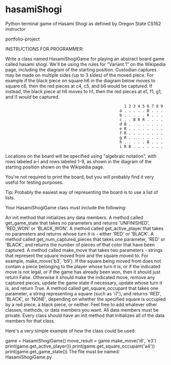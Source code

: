 # hasamiShogi
Python terminal game of Hasami Shogi as defined by Oregon State CS162 instructor



portfolio-project

INSTRUCTIONS FOR PROGRAMMER:

Write a class named HasamiShogiGame for playing an abstract board game called hasami shogi. We'll be using the rules for "Variant 1" on the Wikipedia page, including the diagram of the starting position. Custodian captures may be made on multiple sides (up to 3 sides) of the moved piece. For example if the black piece on square h6 in the diagram below moves to square c6, then the red pieces at c4, c5, and b6 would be captured. If instead, the black piece at h6 moves to h1, then the red pieces at e1, f1, g1, and i1 would be captured.

                                                        1 2 3 4 5 6 7 8 9
                                                      a . . . . . B . . .
                                                      b . . . . . R . . .
                                                      c . . B R R . . . .
                                                      d B . . . . . . . .
                                                      e R . . . . . . . .
                                                      f R . . . . . . . .
                                                      g R . . . . . . . .
                                                      h . . . . . B . . .
                                                      i R B . . . . . . .
Locations on the board will be specified using "algebraic notation", with rows labeled a-i and rows labeled 1-9, as shown in the diagram of the starting position shown on the Wikipedia page.

You're not required to print the board, but you will probably find it very useful for testing purposes.

Tip: Probably the easiest way of representing the board is to use a list of lists.

Your HasamiShogiGame class must include the following:

An init method that initializes any data members.
A method called get_game_state that takes no parameters and returns 'UNFINISHED', 'RED_WON' or 'BLACK_WON'.
A method called get_active_player that takes no parameters and returns whose turn it is - either 'RED' or 'BLACK'.
A method called get_num_captured_pieces that takes one parameter, 'RED' or 'BLACK', and returns the number of pieces of that color that have been captured.
A method called make_move that takes two parameters - strings that represent the square moved from and the square moved to. For example, make_move('b3', 'b9'). If the square being moved from does not contain a piece belonging to the player whose turn it is, or if the indicated move is not legal, or if the game has already been won, then it should just return False. Otherwise it should make the indicated move, remove any captured pieces, update the game state if necessary, update whose turn it is, and return True.
A method called get_square_occupant that takes one parameter, a string representing a square (such as 'i7'), and returns 'RED', 'BLACK', or 'NONE', depending on whether the specified square is occupied by a red piece, a black piece, or neither.
Feel free to add whatever other classes, methods, or data members you want. All data members must be private. Every class should have an init method that initializes all of the data members for that class.

Here's a very simple example of how the class could be used:

game = HasamiShogiGame()
move_result = game.make_move('i6', 'e3')
print(game.get_active_player())
print(game.get_square_occupant('a4'))
print(game.get_game_state())
The file must be named: HasamiShogiGame.py
